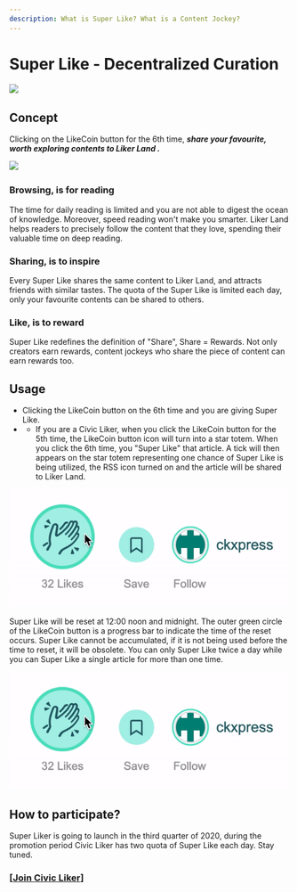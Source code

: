 ```yaml
---
description: What is Super Like? What is a Content Jockey?
---
```


# Super Like - Decentralized Curation

![](https://gblobscdn.gitbook.com/assets%2F-LL4mdaVjNgL6A1--PV0%2F-MDKKfTTMClruYgMEN2z%2F-MDKL9uOAcQBWwTt-7PY%2Flikecoin_ad92_super_like_dragonball.png?alt=media&token=aebf61cf-24c0-4d70-9cce-a582d82122e8)

## Concept

Clicking on the LikeCoin button for the 6th time, _**share your favourite, worth exploring contents to Liker Land
.**_



![](https://gblobscdn.gitbook.com/assets%2F-LL4mdaVjNgL6A1--PV0%2F-MAXu9Lxx14vpKr9dO54%2F-MAXwN5NxScgV0FwK61i%2FSuperLike.gif?alt=media&token=a965b055-7c80-4b38-9d05-776d694d0ff1)

### Browsing, is for reading

The time for daily reading is limited and you are not able to digest the ocean of knowledge. Moreover, speed reading won't make you smarter. Liker Land helps readers to precisely follow the content that they love, spending their valuable time on deep reading.

### **Sharing, is to inspire**

Every Super Like shares the same content to Liker Land, and attracts friends with similar tastes. The quota of the Super Like is limited each day, only your favourite contents can be shared to others.

### Like, is to reward

Super Like redefines the definition of "Share", Share = Rewards. Not only creators earn rewards, content jockeys who share the piece of content can earn rewards too.

## Usage <a id="zen-yang-can-yu"></a>

* Clicking the LikeCoin button on the 6th time and you are giving Super Like.
* * If you are a Civic Liker, when you click the LikeCoin button for the 5th time, the LikeCoin button icon will turn into a star totem. When you click the 6th time, you "Super Like" that article. A tick will then appears on the star totem representing one chance of Super Like is being utilized, the RSS icon turned on and the article will be shared to Liker Land.

![](../../.gitbook/assets/superlike.gif)

Super Like will be reset at 12:00 noon and midnight. The outer green circle of the LikeCoin button is a progress bar to indicate the time of the reset occurs. Super Like cannot be accumulated, if it is not being used before the time to reset, it will be obsolete. You can only Super Like twice a day while you can Super Like a single article for more than one time.

![](../../.gitbook/assets/superlike.gif)

## **How to participate?** <a id="zen-yang-can-yu"></a>

Super Liker is going to launch in the third quarter of 2020, during the promotion period Civic Liker has two quota of Super Like each day. Stay tuned.

### \[[Join **Civic Liker**](https://liker.land/civic)\]

